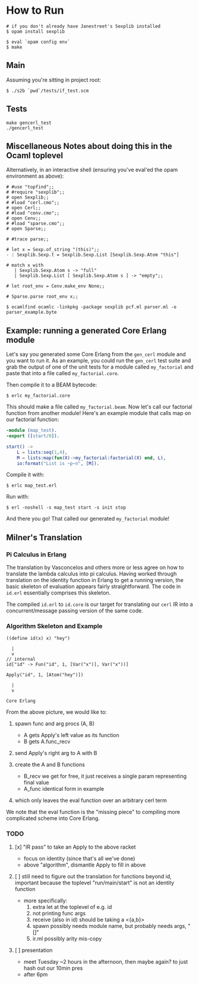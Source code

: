 
# How to Run
```
# if you don't already have Janestreet's Sexplib installed
$ opam install sexplib

$ eval `opam config env`
$ make
```

## Main
Assuming you're sitting in project root:
```
$ ./s2b `pwd`/tests/if_test.scm
```

## Tests
```
make gencerl_test
./gencerl_test
```

## Miscellaneous Notes about doing this in the Ocaml toplevel
Alternatively, in an interactive shell (ensuring you've eval'ed the opam environment as above):
```
# #use "topfind";;
# #require "sexplib";;
# open Sexplib;;
# #load "cerl.cmo";;
# open Cerl;;
# #load "cenv.cmo";;
# open Cenv;;
# #load "sparse.cmo";;
# open Sparse;;

# #trace parse;;

# let x = Sexp.of_string "(this)";;
- : Sexplib.Sexp.t = Sexplib.Sexp.List [Sexplib.Sexp.Atom "this"]

# match x with 
   | Sexplib.Sexp.Atom s -> "full"
   | Sexplib.Sexp.List [ Sexplib.Sexp.Atom s ] -> "empty";;

# let root_env = Cenv.make_env None;;

# Sparse.parse root_env x;;

```

```
$ ocamlfind ocamlc -linkpkg -package sexplib pcf.ml parser.ml -o parser_example.byte
```

## Example: running a generated Core Erlang module

Let's say you generated some Core Erlang from the `gen_cerl` module and you want to run it. 
As an example, you could run the `gen_cerl` test suite and grab the output of one of the unit tests for a module called `my_factorial` and paste that into a file called `my_factorial.core`.

Then compile it to a BEAM bytecode:

```
$ erlc my_factorial.core
```

This should make a file called `my_factorial.beam`. 
Now let's call our factorial function from another module! 
Here's an example module that calls map on our factorial function:

```erlang
-module (map_test).
-export ([start/0]).

start() ->
    L = lists:seq(1,4),
    M = lists:map(fun(X)->my_factorial:factorial(X) end, L),
    io:format("List is ~p~n", [M]).
```

Compile it with:
```
$ erlc map_test.erl
```

Run with:
```
$ erl -noshell -s map_test start -s init stop
```
And there you go! That called our generated `my_factorial` module!


## Milner's Translation

### Pi Calculus in Erlang

The translation by Vasconcelos and others more or less agree on how to translate
the lambda calculus into pi calculus.  Having worked through translation on the
identity function in Erlang to get a running version, the basic skeleton of
evaluation appears fairly straightforward.  The code in `id.erl` essentially
comprises this skeleton.

The compiled `id.erl` to `id.core` is our target for translating our `cerl` IR
into a concurrent/message passing version of the same code.

### Algorithm Skeleton and Example

```
((define id(x) x) "hey")

  |
  v
// internal
id["id" -> Fun("id", 1, [Var("x")], Var("x"))] 

Apply("id", 1, [Atom("hey")])

  |
  v

Core Erlang
```

From the above picture, we would like to:

1. spawn func and arg procs (A, B)
   - A gets Apply's left value as its function
   - B gets A.func_recv
2. send Apply's right arg to A with B
3. create the A and B functions
   - B_recv we get for free, it just receives 
     a single param representing final value
   - A_func identical form in example

4. which only leaves the eval function over an 
   arbitrary cerl term

We note that the eval function is the "missing piece" to compiling more
complicated scheme into Core Erlang.


### TODO

1. [x] "IR pass" to take an Apply to the above racket
   - focus on identity (since that's all we've done)
   - above "algorithm", dismantle Apply to fill in above

2. [ ] still need to figure out the translation for functions beyond id,
   important because the toplevel "run/main/start" is not an
   identity function
   - more specifically:
     1. extra let at the toplevel of e.g. id
     2. not printing func args
     3. receive (also in id) should be taking a <{a,b}>
     4. spawn possibly needs module name, but probably needs args, "[]"
     5. ir.ml possibly arity mis-copy

3. [ ] presentation
   - meet Tuesday ~2 hours in the afternoon, then maybe again?
     to just hash out our 10min pres
   - after 6pm